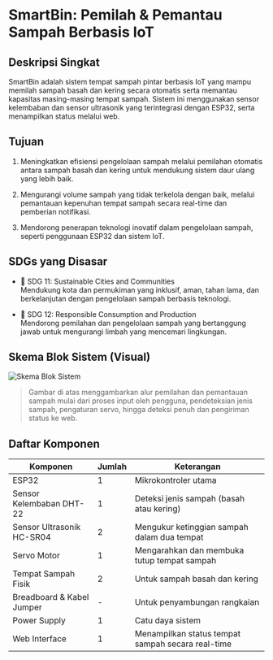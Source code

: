 # SmartBin: Pemilah & Pemantau Sampah Berbasis IoT

## Deskripsi Singkat
SmartBin adalah sistem tempat sampah pintar berbasis IoT yang mampu memilah sampah basah dan kering secara otomatis serta memantau kapasitas masing-masing tempat sampah. Sistem ini menggunakan sensor kelembaban dan sensor ultrasonik yang terintegrasi dengan ESP32, serta menampilkan status melalui web.

## Tujuan
1. Meningkatkan efisiensi pengelolaan sampah melalui pemilahan otomatis antara sampah basah dan kering untuk mendukung sistem daur ulang yang lebih baik.

2. Mengurangi volume sampah yang tidak terkelola dengan baik, melalui pemantauan kepenuhan tempat sampah secara real-time dan pemberian notifikasi.

3. Mendorong penerapan teknologi inovatif dalam pengelolaan sampah, seperti penggunaan ESP32 dan sistem IoT.

## SDGs yang Disasar
- 🎯 SDG 11: Sustainable Cities and Communities  
  Mendukung kota dan permukiman yang inklusif, aman, tahan lama, dan berkelanjutan dengan pengelolaan sampah berbasis teknologi.

- 🎯 SDG 12: Responsible Consumption and Production  
  Mendorong pemilahan dan pengelolaan sampah yang bertanggung jawab untuk mengurangi limbah yang mencemari lingkungan.

## Skema Blok Sistem (Visual)

![Skema Blok Sistem](https://github.com/FerdinandTJ/IoTProject_SmartTrashBin/edit/main/IoT.jpg)

> Gambar di atas menggambarkan alur pemilahan dan pemantauan sampah mulai dari proses input oleh pengguna, pendeteksian jenis sampah, pengaturan servo, hingga deteksi penuh dan pengiriman status ke web.

## Daftar Komponen
| Komponen                     | Jumlah | Keterangan                                              |
|-----------------------------|--------|---------------------------------------------------------|
| ESP32                       | 1      | Mikrokontroler utama                                    |
| Sensor Kelembaban DHT-22    | 1      | Deteksi jenis sampah (basah atau kering)                |
| Sensor Ultrasonik HC-SR04   | 2      | Mengukur ketinggian sampah dalam dua tempat             |
| Servo Motor                 | 1      | Mengarahkan dan membuka tutup tempat sampah             |
| Tempat Sampah Fisik         | 2      | Untuk sampah basah dan kering                           |
| Breadboard & Kabel Jumper   | -      | Untuk penyambungan rangkaian                            |
| Power Supply                | 1      | Catu daya sistem                                        |
| Web Interface               | 1      | Menampilkan status tempat sampah secara real-time       |
